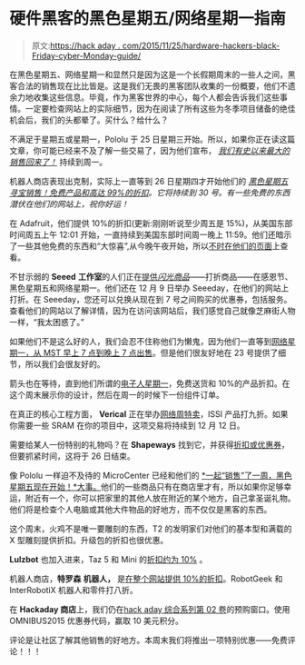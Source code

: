 # 硬件黑客的黑色星期五/网络星期一指南

> 原文:[https://hack aday . com/2015/11/25/hardware-hackers-black-Friday-cyber-Monday-guide/](https://hackaday.com/2015/11/25/hardware-hackers-black-friday-cyber-monday-guide/)

在黑色星期五、网络星期一和显然只是因为这是一个长假期周末的一些人之间，黑客合法的销售现在比比皆是。这是我们无畏的黑客团队收集的一份概要，他们不遗余力地收集这些信息。毕竟，作为黑客世界的中心，每个人都会告诉我们这些事情。一定要检查网站上的实际细节，因为在阅读了所有这些为冬季项目储备的绝佳机会后，我们的头都晕了。买什么？给什么？

不满足于星期五或星期一，Pololu 于 25 日星期三开始。所以，如果你正在读这篇文章，你可能已经来不及了解一些交易了，因为他们宣布， [*我们有史以来最大的销售回来了！*](https://www.pololu.com/blackfriday2015) 持续到周一。

机器人商店表现出克制，实际上一直等到 26 日星期四才开始他们的 *[黑色星期五寻宝销售！免费产品和高达 99%的折扣](http://www.robotshop.com/blog/en/black-friday-treasure-hunt-sale-free-products-and-up-to-99-discounts-17341)。它将持续到 30 号。有一些免费的东西潜伏在他们的网站上，祝你好运！*

在 Adafruit，他们提供 10%的折扣(更新:刚刚听说至少周五是 15%)，从美国东部时间周五上午 12:01 开始，一直持续到美国东部时间周一晚上 11:59。他们还暗示了一些其他免费的东西和“大惊喜”,从今晚午夜开始，所以[不时在他们的页面](http://www.adafruit.com/)上查看。

不甘示弱的 **Seeed** **工作室**的人们正在[提供*闪光商品*](http://www.seeedstudio.com/promotions/2015seeeday/index.php?utm_source=seeed&utm_medium=announcement&utm_campaign=2015Seeeday)——打折商品——在感恩节、黑色星期五和网络星期一。他们还在 12 月 9 日举办 Seeeday，在他们的网站上打折。在 Seeeday，您还可以兑换从现在到 7 号之间购买的优惠券，包括服务。查看他们的网站以了解详情，因为在访问该网站后，我们感觉自己就像芝麻街人物一样，“我太困惑了。”

如果他们不是这么好的人，我们会忍不住称他们为懒鬼，因为他们一直等到[网络星期一，从 MST 早上 7 点到晚上 7 点出售](https://www.sparkfun.com/news/1977)。但是他们很友好地在 23 号提供了细节，所以我们会很友好的。

箭头也在等待，直到他们所谓的[电子人星期一](https://www.arrow.com/en/research-and-events/articles/arrow-electronics-cyborg-monday-2015)，免费送货和 10%的产品折扣。在这个周末展示你的设计，然后在周一的时候下一份组件订单。

在真正的核心工程方面， **Verical** 正在举办[网络周特卖](https://www.verical.com/manufacturers/integrated-silicon-solution-526)，ISSI 产品打九折。如果你需要一些 SRAM 在你的项目中，这项交易将持续到 12 月 12 日。

需要给某人一份特别的礼物吗？在 **Shapeways** 找到它，并获得[折扣或优惠券](http://www.shapeways.com/gift-guide)，但要抓紧时间，这将于 26 日结束。

像 Pololu 一样迫不及待的 MicroCenter 已经和他们的 [*一起“销售”了一周，黑色星期五现在开始！*大事。](http://www.microcenter.com/site/brands/AdSpecials.aspx)他们的一些商品只有在商店里才有，所以如果你足够幸运，附近有一个，你可以把家里的其他人放在附近的某个地方，自己拿圣诞礼物。他们将是检查个人电脑或其他大件物品的好地方，而不仅仅是黑客的东西。

这个周末，火鸡不是唯一要雕刻的东西，T2 的发明家们对他们的基本型和满载的 X 型雕刻提供折扣。升级包的折扣也很优惠。

**Lulzbot** 也加入进来，Taz 5 和 Mini 的[折扣约为 10%](https://www.lulzbot.com/learn/announcements/official-lulzbot-black-friday-and-cyber-monday-sales-event) 。

机器人商店，**特罗森** **机器人，** 是[在整个网站提供 10%的折扣](http://www.trossenrobotics.com/trossenBlackFriday)。RobotGeek 和 InterRobotiX 机器人和零件打八折。

在 **Hackaday 商店**上，我们仍在[hack aday 综合系列第 02 卷](http://store.hackaday.com/products/hackaday-omnibus-2015)的预购窗口。使用 OMNIBUS2015 优惠券代码，赢取 10 美元积分。

评论是让社区了解其他销售的好地方。本周末我们将推出一项特别优惠——免费评论！！！